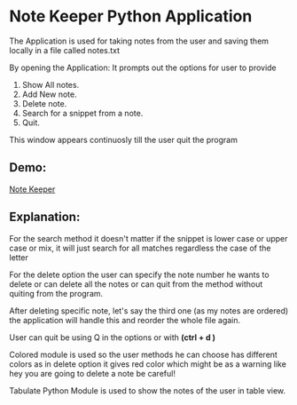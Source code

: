 # Note Keeper Python Application

<p>The Application is used for taking notes from the user and saving them locally in a file called notes.txt</p>

<p>By opening the Application: It prompts out the options for user to provide</p>

<ol>
<li>Show All notes.</li>
<li>Add New note.</li>
<li>Delete note.</li>
<li>Search for a snippet from a note.</li>
<li>Quit.</li>
</ol>

<p>This window appears continuosly till the user quit the program</p>

## Demo:

<a href="https://www.youtube.com/watch?v=9S6gvhdkJns">Note Keeper</a>

## Explanation:

<p>For the search method it doesn't matter if the snippet is lower case or upper case or mix, it will just search for all matches regardless the case of the letter</p>

<p>For the delete option the user can specify the note number he wants to delete or can delete all the notes or can quit from the method without quiting from the program.</p>

<p>After deleting specific note, let's say the third one (as my notes are ordered) the application will handle this and reorder the whole file again.</p>

<p>User can quit be using Q in the options or with <strong>(ctrl + d )</strong></p>

<p>Colored module is used so the user methods he can choose has different colors as in delete option it gives red color which might be as a warning like hey you are going to delete a note be careful!</p>

<p>Tabulate Python Module is used to show the notes of the user in table view.</p>
